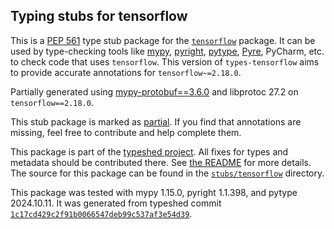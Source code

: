 ## Typing stubs for tensorflow

This is a [PEP 561](https://peps.python.org/pep-0561/)
type stub package for the [`tensorflow`](https://github.com/tensorflow/tensorflow) package.
It can be used by type-checking tools like
[mypy](https://github.com/python/mypy/),
[pyright](https://github.com/microsoft/pyright),
[pytype](https://github.com/google/pytype/),
[Pyre](https://pyre-check.org/),
PyCharm, etc. to check code that uses `tensorflow`. This version of
`types-tensorflow` aims to provide accurate annotations for
`tensorflow~=2.18.0`.

Partially generated using [mypy-protobuf==3.6.0](https://github.com/nipunn1313/mypy-protobuf/tree/v3.6.0) and libprotoc 27.2 on `tensorflow==2.18.0`.

This stub package is marked as [partial](https://peps.python.org/pep-0561/#partial-stub-packages).
If you find that annotations are missing, feel free to contribute and help complete them.


This package is part of the [typeshed project](https://github.com/python/typeshed).
All fixes for types and metadata should be contributed there.
See [the README](https://github.com/python/typeshed/blob/main/README.md)
for more details. The source for this package can be found in the
[`stubs/tensorflow`](https://github.com/python/typeshed/tree/main/stubs/tensorflow)
directory.

This package was tested with
mypy 1.15.0,
pyright 1.1.398,
and pytype 2024.10.11.
It was generated from typeshed commit
[`1c17cd429c2f91b0066547deb99c537af3e54d39`](https://github.com/python/typeshed/commit/1c17cd429c2f91b0066547deb99c537af3e54d39).
